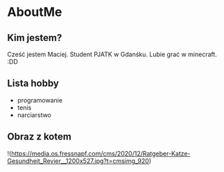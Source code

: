 # AboutMe

## Kim jestem?
Cześć jestem Maciej. Student PJATK w Gdanśku. Lubie grać w minecraft. :DD

## Lista hobby

- programowanie
- tenis
- narciarstwo

## Obraz z kotem
!(https://media.os.fressnapf.com/cms/2020/12/Ratgeber-Katze-Gesundheit_Revier__1200x527.jpg?t=cmsimg_920)